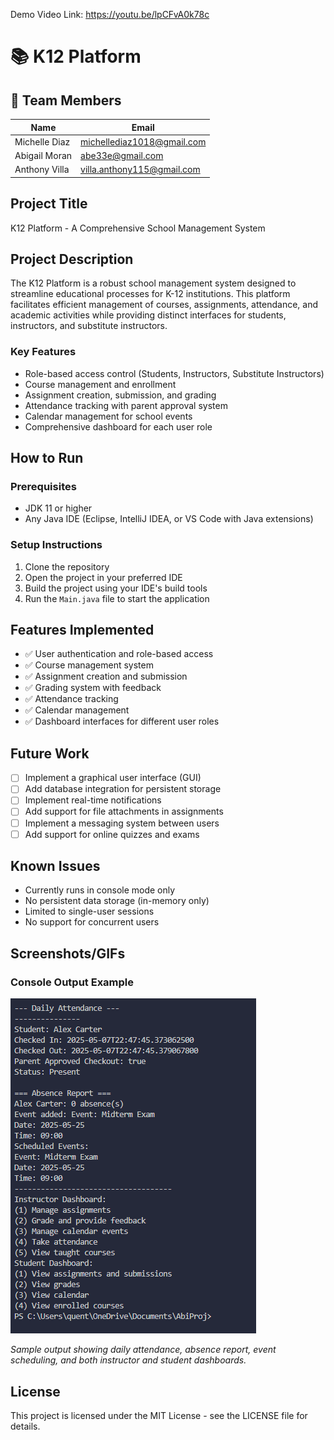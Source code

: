 Demo Video Link:
https://youtu.be/lpCFvA0k78c


# 📚 K12 Platform

## 👥 Team Members
| Name           | Email                          |
|----------------|--------------------------------|
| Michelle Diaz  | michellediaz1018@gmail.com    |
| Abigail Moran  | abe33e@gmail.com              |
| Anthony Villa  | villa.anthony115@gmail.com    |

## Project Title
K12 Platform - A Comprehensive School Management System

## Project Description
The K12 Platform is a robust school management system designed to streamline educational processes for K-12 institutions. This platform facilitates efficient management of courses, assignments, attendance, and academic activities while providing distinct interfaces for students, instructors, and substitute instructors.

### Key Features
- Role-based access control (Students, Instructors, Substitute Instructors)
- Course management and enrollment
- Assignment creation, submission, and grading
- Attendance tracking with parent approval system
- Calendar management for school events
- Comprehensive dashboard for each user role

## How to Run
### Prerequisites
- JDK 11 or higher
- Any Java IDE (Eclipse, IntelliJ IDEA, or VS Code with Java extensions)

### Setup Instructions
1. Clone the repository
2. Open the project in your preferred IDE
3. Build the project using your IDE's build tools
4. Run the `Main.java` file to start the application

## Features Implemented
- ✅ User authentication and role-based access
- ✅ Course management system
- ✅ Assignment creation and submission
- ✅ Grading system with feedback
- ✅ Attendance tracking
- ✅ Calendar management
- ✅ Dashboard interfaces for different user roles

## Future Work
- [ ] Implement a graphical user interface (GUI)
- [ ] Add database integration for persistent storage
- [ ] Implement real-time notifications
- [ ] Add support for file attachments in assignments
- [ ] Implement a messaging system between users
- [ ] Add support for online quizzes and exams

## Known Issues
- Currently runs in console mode only
- No persistent data storage (in-memory only)
- Limited to single-user sessions
- No support for concurrent users

## Screenshots/GIFs

### Console Output Example

![Daily Attendance, Absence Report, Event, and Dashboards](screenshots/console_output_example.png)

*Sample output showing daily attendance, absence report, event scheduling, and both instructor and student dashboards.*

## License
This project is licensed under the MIT License - see the LICENSE file for details.
